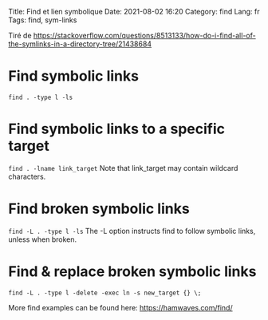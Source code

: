 Title: Find et lien symbolique
Date: 2021-08-02 16:20
Category: find
Lang: fr
Tags: find, sym-links

Tiré de <https://stackoverflow.com/questions/8513133/how-do-i-find-all-of-the-symlinks-in-a-directory-tree/21438684>

# Find symbolic links
`find . -type l -ls`

# Find symbolic links to a specific target
`find . -lname link_target`
Note that link_target may contain wildcard characters.

# Find broken symbolic links
`find -L . -type l -ls`
The -L option instructs find to follow symbolic links, unless when broken.

# Find & replace broken symbolic links
`find -L . -type l -delete -exec ln -s new_target {} \;`

More find examples can be found here: <https://hamwaves.com/find/>
